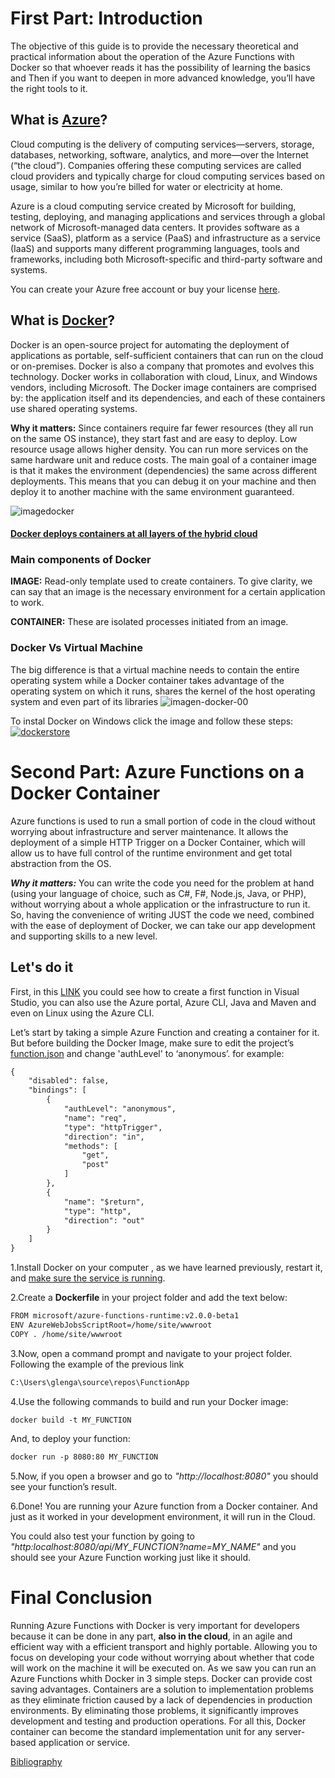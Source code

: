 # First Part: Introduction
The objective of this guide is to provide the necessary theoretical and practical information about the operation of the Azure Functions with Docker so that whoever reads it has the possibility of learning the basics and Then if you want to deepen in more advanced knowledge, you’ll have the right tools to it.

## What is [Azure](https://azure.microsoft.com/en-us/overview/what-is-azure/)?
Cloud computing is the delivery of computing services—servers, storage, databases, networking, software, analytics, and more—over the Internet (“the cloud”). Companies offering these computing services are called cloud providers and typically charge for cloud computing services based on usage, similar to how you’re billed for water or electricity at home.

Azure is a cloud computing service created by Microsoft for building, testing, deploying, and managing applications and services through a global network of Microsoft-managed data centers. It provides software as a service (SaaS), platform as a service (PaaS) and infrastructure as a service (IaaS) and supports many different programming languages, tools and frameworks, including both Microsoft-specific and third-party software and systems.

You can create your Azure free account or buy your license [here](https://azure.microsoft.com/en-us/free).

## What is [Docker](https://www.docker.com/what-docker)?
Docker is an open-source project for automating the deployment of applications as portable, self-sufficient containers that can run on the cloud or on-premises. Docker is also a company that promotes and evolves this technology. Docker works in collaboration with cloud, Linux, and Windows vendors, including Microsoft. The Docker image containers are comprised by: the application itself and its dependencies, and each of these containers use shared operating systems.

**Why it matters:**
Since containers require far fewer resources (they all run on the same OS instance), they start fast and are easy to deploy. Low resource usage allows higher density. You can run more services on the same hardware unit and reduce costs. The main goal of a container image is that it makes the environment (dependencies) the same across different deployments. This means that you can debug it on your machine and then deploy it to another machine with the same environment guaranteed.

![imagedocker](https://user-images.githubusercontent.com/32108894/41814405-63fb28fa-7721-11e8-8495-4c81ec728dbd.png)

#### [Docker deploys containers at all layers of the hybrid cloud](https://docs.microsoft.com/en-us/dotnet/standard/microservices-architecture/container-docker-introduction/docker-defined)

### Main components of Docker

**IMAGE:**
Read-only template used to create containers. To give clarity, we can say that an image is the necessary environment for a certain application to work.

**CONTAINER:**
These are isolated processes initiated from an image.

### Docker Vs Virtual Machine
The big difference is that a virtual machine needs to contain the entire operating system while a Docker container takes advantage of the operating system on which it runs, shares the kernel of the host operating system and even part of its libraries
![imagen-docker-00](https://user-images.githubusercontent.com/32108894/41824616-81b58e26-77e9-11e8-8ac2-ce696cd83e54.png)

To instal Docker on Windows click the image and follow these steps:  [![dockerstore](https://user-images.githubusercontent.com/32108894/41879833-a8aa4e40-78b1-11e8-83b9-1be3f78b1d3e.PNG) ](https://store.docker.com/editions/community/docker-ce-desktop-windows)

# Second Part: Azure Functions on a Docker Container

Azure functions is used to run a small portion of code in the cloud without worrying about infrastructure and server maintenance.
It allows the deployment of a simple HTTP Trigger on a Docker Container, which will allow us to have full control of the runtime environment and get total abstraction from the OS.

***Why it matters:***
You can write the code you need for the problem at hand (using your language of choice, such as C#, F#, Node.js, Java, or PHP), without worrying about a whole application or the infrastructure to run it.
So, having the convenience of writing JUST the code we need, combined with the ease of deployment of Docker, we can take our app development and supporting skills to a new level.


## Let's do it

First, in this [LINK](https://docs.microsoft.com/en-us/azure/azure-functions/functions-create-your-first-function-visual-studio) you could see how to create a first function in Visual Studio, you can also use the Azure portal, Azure CLI, Java and Maven and even on Linux using the Azure CLI.

Let’s start by taking a simple Azure Function and creating a container for it. But before building the Docker Image, make sure to edit the project’s [function.json](https://github.com/Azure/azure-functions-host/wiki/function.json) and change 'authLevel' to ‘anonymous’. for example:

```xml
{    
    "disabled": false,
    "bindings": [
        {
            "authLevel": "anonymous",
            "name": "req",
            "type": "httpTrigger",
            "direction": "in",
            "methods": [
                "get",
                "post"
            ]
        },
        {
            "name": "$return",
            "type": "http",
            "direction": "out"
        }
    ]
}
```

1.Install Docker on your computer , as we have learned previously, restart it, and [make sure the service is running](https://docs.docker.com/get-started/).
    
2.Create a **Dockerfile** in your project folder and add the text below:

```xml
FROM microsoft/azure-functions-runtime:v2.0.0-beta1
ENV AzureWebJobsScriptRoot=/home/site/wwwroot 
COPY . /home/site/wwwroot
```
3.Now, open a command prompt and navigate to your project folder. Following the example of the previous link

```xml
C:\Users\glenga\source\repos\FunctionApp
```

4.Use the following commands to build and run your Docker image:

```xml
docker build -t MY_FUNCTION 
```
And, to deploy your function:

```xml
docker run -p 8080:80 MY_FUNCTION
```
5.Now, if you open a browser and go to _"http://localhost:8080"_  you should see your function’s result.

6.Done! You are running your Azure function from a Docker container. And just as it worked in your development environment, it will run in the Cloud.

You could also test your function by going to _"http:localhost:8080/api/MY_FUNCTION?name=MY_NAME"_  and you should see your Azure Function working just like it should.

# Final Conclusion
Running Azure Functions with Docker is very important for developers because it can be done in any part, **also in the cloud**, in an agile and efficient way with a efficient transport and highly portable. Allowing you to focus on developing your code without worrying about whether that code will work on the machine it will be executed on. As we saw you can run an Azure Functions whith Docker in 3 simple steps. Docker can provide cost saving advantages. Containers are a solution to implementation problems as they eliminate friction caused by a lack of dependencies in production environments. By eliminating those problems, it significantly improves development and testing and production operations.
For all this, Docker container can become the standard implementation unit for any server-based application or service.

[Bibliography](Bibliography.txt)
